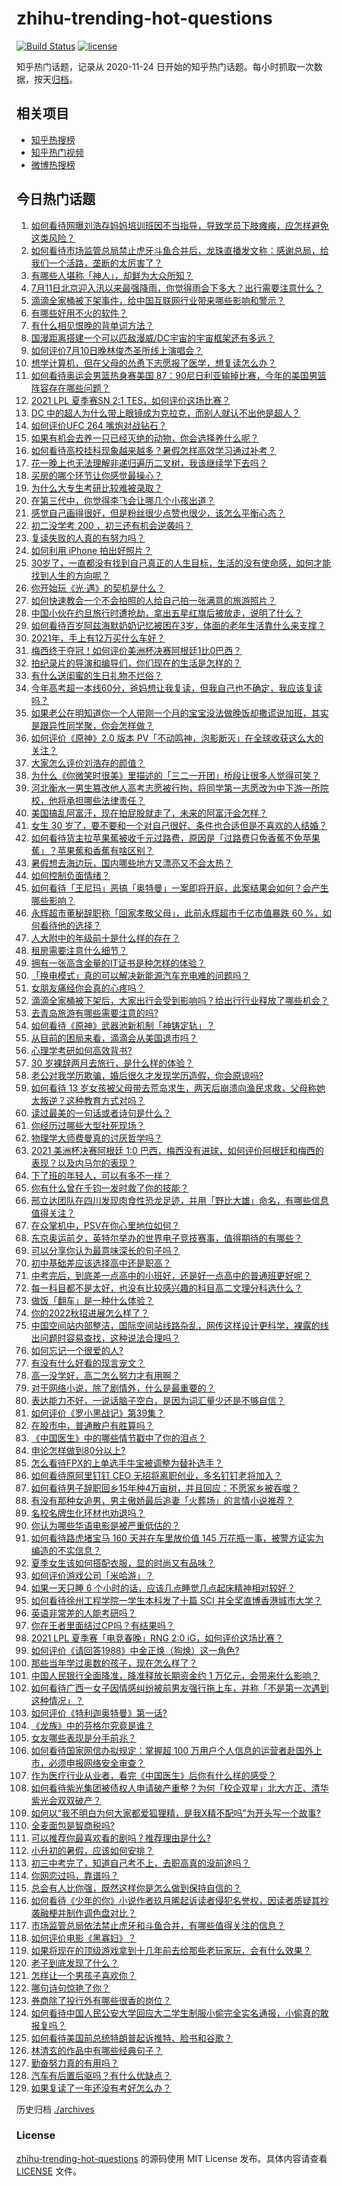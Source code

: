 # zhihu-trending-hot-questions

[![Build Status](https://github.com/justjavac/zhihu-trending-hot-questions/workflows/ci/badge.svg?branch=master)](https://github.com/justjavac/zhihu-trending-hot-questions/actions)
[![license](https://img.shields.io/github/license/justjavac/zhihu-trending-hot-questions)](https://github.com/justjavac/zhihu-trending-hot-questions/blob/master/LICENSE)

知乎热门话题，记录从 2020-11-24 日开始的知乎热门话题。每小时抓取一次数据，按天[归档](./archives)。

## 相关项目

- [知乎热搜榜](https://github.com/justjavac/zhihu-trending-top-search)
- [知乎热门视频](https://github.com/justjavac/zhihu-trending-hot-video)
- [微博热搜榜](https://github.com/justjavac/weibo-trending-hot-search)

## 今日热门话题

<!-- BEGIN -->
<!-- 最后更新时间 Sun Jul 11 2021 23:01:37 GMT+0800 (China Standard Time) -->

1. [如何看待网曝刘浩存妈妈培训班因不当指导，导致学员下肢瘫痪，应怎样避免这类风险？](https://www.zhihu.com/question/471509047)
2. [如何看待市场监管总局禁止虎牙斗鱼合并后，龙珠直播发文称：感谢总局，给我们一个活路，垄断的太厉害了？](https://www.zhihu.com/question/471401960)
3. [有哪些人堪称「神人」，却鲜为大众所知？](https://www.zhihu.com/question/39408533)
4. [7月11日北京迎入汛以来最强降雨，你觉得雨会下多大？出行需要注意什么？](https://www.zhihu.com/question/471533010)
5. [滴滴全家桶被下架事件，给中国互联网行业带来哪些影响和警示？](https://www.zhihu.com/question/471242804)
6. [有哪些好用不火的软件？](https://www.zhihu.com/question/310110592)
7. [有什么相见恨晚的背单词方法？](https://www.zhihu.com/question/48040579)
8. [国漫距离搭建一个可以匹敌漫威/DC宇宙的宇宙框架还有多远？](https://www.zhihu.com/question/470496281)
9. [如何评价7月10日晚林俊杰圣所线上演唱会？](https://www.zhihu.com/question/471435723)
10. [想学计算机，但在父母的怂恿下志愿报了医学，想复读怎么办？](https://www.zhihu.com/question/470621971)
11. [如何看待奥运会男篮热身赛美国
    87：90尼日利亚输掉比赛，今年的美国男篮阵容存在哪些问题？](https://www.zhihu.com/question/471503895)
12. [2021 LPL 夏季赛SN 2:1 TES，如何评价这场比赛？](https://www.zhihu.com/question/471568606)
13. [DC 中的超人为什么带上眼镜成为克拉克，而别人就认不出他是超人？](https://www.zhihu.com/question/470959218)
14. [如何评价UFC 264 嘴炮对战钻石？](https://www.zhihu.com/question/471526401)
15. [如果有机会去养一只已经灭绝的动物，你会选择养什么呢？](https://www.zhihu.com/question/408285096)
16. [如何看待高校挂科现象越来越多？暑假怎样高效学习通过补考？](https://www.zhihu.com/question/471551123)
17. [花一晚上也无法理解非递归遍历二叉树，我该继续学下去吗？](https://www.zhihu.com/question/387295413)
18. [买房的哪个环节让你感觉最操心？](https://www.zhihu.com/question/470473641)
19. [为什么大专生考研比较难被录取？](https://www.zhihu.com/question/271013499)
20. [在第三代中，你觉得李飞会让哪几个小孩出道？](https://www.zhihu.com/question/469727398)
21. [感觉自己画得很好，但是粉丝很少点赞也很少，该怎么平衡心态？](https://www.zhihu.com/question/471412359)
22. [初二没学考 200 ，初三还有机会逆袭吗？](https://www.zhihu.com/question/469647742)
23. [复读失败的人真的有努力吗？](https://www.zhihu.com/question/468243821)
24. [如何利用 iPhone 拍出好照片？](https://www.zhihu.com/question/20746932)
25. [30岁了，一直都没有找到自己真正的人生目标，生活的没有使命感，如何才能找到人生的方向呢？](https://www.zhihu.com/question/19760164)
26. [你开始玩《光·遇》的契机是什么？](https://www.zhihu.com/question/466376863)
27. [如何快速教会一个不会拍照的人给自己拍一张满意的旅游照片？](https://www.zhihu.com/question/21683968)
28. [中国小伙在约旦旅行时遭抢劫，拿出五星红旗后被放走，说明了什么？](https://www.zhihu.com/question/471187170)
29. [如何看待百岁阿兹海默奶奶记忆被困在3岁，体面的老年生活靠什么来支撑？](https://www.zhihu.com/question/471164232)
30. [2021年，手上有12万买什么车好？](https://www.zhihu.com/question/453534204)
31. [梅西终于夺冠！如何评价美洲杯决赛阿根廷1比0巴西？](https://www.zhihu.com/question/471502194)
32. [拍纪录片的导演和编导们，你们现在的生活是怎样的？](https://www.zhihu.com/question/21367029)
33. [有什么送闺蜜的生日礼物不烂俗？](https://www.zhihu.com/question/310113748)
34. [今年高考超一本线60分，爸妈想让我复读，但我自己也不确定，我应该复读吗？](https://www.zhihu.com/question/470979430)
35. [如果老公在明知道你一个人带刚一个月的宝宝没法做晚饭却撒谎说加班，其实是跟异性同学聚，你会怎样做？](https://www.zhihu.com/question/470868422)
36. [如何评价《原神》2.0 版本
    PV「不动鸣神，泡影断灭」在全球收获这么大的关注？](https://www.zhihu.com/question/471289239)
37. [大家怎么评价刘浩存的颜值？](https://www.zhihu.com/question/415082238)
38. [为什么《你微笑时很美》里描述的「三二一开团」桥段让很多人觉得可笑？](https://www.zhihu.com/question/469079924)
39. [河北衡水一男生篡改他人高考志愿被行拘，将同学第一志愿改为中下游一所院校，他将承担哪些法律责任？](https://www.zhihu.com/question/471217744)
40. [美国搞乱阿富汗，现在拍屁股就走了，未来的阿富汗会怎样？](https://www.zhihu.com/question/470254637)
41. [女生 30
    岁了，要不要和一个对自己很好、条件也合适但是不喜欢的人结婚？](https://www.zhihu.com/question/463821091)
42. [如何看待货主拉苹果蕉被收千元过路费，原因是「过路费只免香蕉不免苹果蕉」？苹果蕉和香蕉有啥区别？](https://www.zhihu.com/question/471137088)
43. [暑假想去海边玩，国内哪些地方又漂亮又不会太热？](https://www.zhihu.com/question/464266147)
44. [如何控制负面情绪？](https://www.zhihu.com/question/20082759)
45. [如何看待「王尼玛」恶搞「奥特曼」一案即将开庭，此案结果会如何？会产生哪些影响？](https://www.zhihu.com/question/471109088)
46. [永辉超市董秘辞职称「回家孝敬父母」，此前永辉超市千亿市值暴跌 60
    %，如何看待他的选择？](https://www.zhihu.com/question/470636516)
47. [人大附中的年级前十是什么样的存在？](https://www.zhihu.com/question/322801940)
48. [租房需要注意什么细节？](https://www.zhihu.com/question/273614571)
49. [拥有一张高含金量的IT证书是种怎样的体验？](https://www.zhihu.com/question/470628182)
50. [「换电模式」真的可以解决新能源汽车充电难的问题吗？](https://www.zhihu.com/question/452052665)
51. [女朋友痛经你会真的心疼吗？](https://www.zhihu.com/question/392000371)
52. [滴滴全家桶被下架后，大家出行会受到影响吗？给出行行业释放了哪些机会？](https://www.zhihu.com/question/471243027)
53. [去青岛旅游有哪些需要注意的吗?](https://www.zhihu.com/question/463940803)
54. [如何看待《原神》武器池新机制「神铸定轨」？](https://www.zhihu.com/question/471242389)
55. [从目前的困局来看，滴滴会从美国退市吗？](https://www.zhihu.com/question/470069077)
56. [心理学考研如何高效背书?](https://www.zhihu.com/question/367658708)
57. [30 岁裸辞两月去旅行，是什么样的体验？](https://www.zhihu.com/question/469997826)
58. [老公对我学历欺骗，婚后很久才发现学历造假，你会原谅吗?](https://www.zhihu.com/question/347657075)
59. [如何看待 13
    岁女孩被父母带去荒岛求生，两天后崩溃向渔民求救，父母称她太叛逆？这种教育方式对吗？](https://www.zhihu.com/question/471233105)
60. [读过最美的一句话或者诗句是什么？](https://www.zhihu.com/question/455795683)
61. [你经历过哪些大型社死现场？](https://www.zhihu.com/question/439032546)
62. [物理学大师费曼真的讨厌哲学吗？](https://www.zhihu.com/question/23202352)
63. [2021 美洲杯决赛阿根廷 1:0
    巴西，梅西没有进球，如何评价阿根廷和梅西的表现？以及内马尔的表现？](https://www.zhihu.com/question/471501767)
64. [下了班的年轻人，可以有多不一样？](https://www.zhihu.com/question/471089114)
65. [你有什么曾在千钧一发时救了你的技能？](https://www.zhihu.com/question/60715942)
66. [邢立达团队在四川发现肉食性恐龙足迹，并用「野比大雄」命名，有哪些信息值得关注？](https://www.zhihu.com/question/470470078)
67. [在众掌机中，PSV在你心里地位如何？](https://www.zhihu.com/question/471086899)
68. [东京奥运前夕，英特尔举办的世界电子竞技赛事，值得期待的有哪些？](https://www.zhihu.com/question/471064617)
69. [可以分享你认为最意味深长的句子吗？](https://www.zhihu.com/question/455777176)
70. [初中基础差应该选择高中还是职高？](https://www.zhihu.com/question/470991038)
71. [中考完后，到底差一点高中的小班好，还是好一点高中的普通班更好呢？](https://www.zhihu.com/question/469575580)
72. [每一科目都不是太好，也没有比较感兴趣的科目高二文理分科选什么？](https://www.zhihu.com/question/468020385)
73. [做饭「翻车」是一种什么体验？](https://www.zhihu.com/question/470377393)
74. [你的2022秋招进展怎么样了？](https://www.zhihu.com/question/351714717)
75. [中国空间站内部整洁，国际空间站线路杂乱，网传这样设计更科学，裸露的线出问题时容易查找，这种说法合理吗？](https://www.zhihu.com/question/471342963)
76. [如何忘记一个很爱的人?](https://www.zhihu.com/question/463974363)
77. [有没有什么好看的现言宠文？](https://www.zhihu.com/question/296896817)
78. [高一没学好，高二怎么努力才有用啊？](https://www.zhihu.com/question/469064233)
79. [对于网络小说，除了剧情外，什么是最重要的？](https://www.zhihu.com/question/471258652)
80. [表达能力不好，一说话脑子空白，是因为词汇量少还是不够自信？](https://www.zhihu.com/question/442551957)
81. [如何评价《罗小黑战记》第39集？](https://www.zhihu.com/question/471096080)
82. [在股市中，普通散户有胜算吗？](https://www.zhihu.com/question/462749796)
83. [《中国医生》中的哪些情节戳中了你的泪点？](https://www.zhihu.com/question/469045633)
84. [申论怎样做到80分以上?](https://www.zhihu.com/question/319949752)
85. [怎么看待FPX的上单选手牛宝被调整为替补选手？](https://www.zhihu.com/question/471058719)
86. [如何看待原阿里钉钉 CEO 无招将离职创业，多名钉钉老将加入？](https://www.zhihu.com/question/471179922)
87. [如何看待男子辞职回乡15年种4万亩树，并且回应：不愿家乡被吞噬？](https://www.zhihu.com/question/471104371)
88. [有没有那种女追男，男主傲娇最后追妻「火葬场」的言情小说推荐？](https://www.zhihu.com/question/319718396)
89. [名校名牌生化环材也劝退吗？](https://www.zhihu.com/question/401708377)
90. [你认为哪些华语电影是被严重低估的？](https://www.zhihu.com/question/20826845)
91. [如何看待路虎堵宝马 160 天并在车里放价值 145
    万花瓶一事，被警方证实为编造的不实信息？](https://www.zhihu.com/question/471180914)
92. [夏季女生该如何搭配衣服，显的时尚又有品味？](https://www.zhihu.com/question/23828047)
93. [如何评价游戏公司「米哈游」？](https://www.zhihu.com/question/340486479)
94. [如果一天只睡 6 个小时的话，应该几点睡觉几点起床精神相对较好？](https://www.zhihu.com/question/311297911)
95. [如何看待徐州工程学院一学生本科发了十篇 SCI
    并全奖直博香港城市大学？](https://www.zhihu.com/question/470726101)
96. [英语非常差的人能考研吗？](https://www.zhihu.com/question/318807239)
97. [你在王者里面结过CP吗？有结果吗？](https://www.zhihu.com/question/470353786)
98. [2021 LPL 夏季赛「电竞春晚」RNG 2:0
    iG，如何评价这场比赛？](https://www.zhihu.com/question/471400409)
99. [如何评价《请回答1988》中金正焕（狗焕）这一角色?](https://www.zhihu.com/question/41217427)
100. [那些当年学过奥数的孩子，现在怎么样了？](https://www.zhihu.com/question/370029426)
101. [中国人民银行全面降准，降准释放长期资金约 1
     万亿元，会带来什么影响？](https://www.zhihu.com/question/471181275)
102. [如何看待广西一女子因情感纠纷被前男友强行拖上车，并称「不是第一次遇到这种情况」？](https://www.zhihu.com/question/471250926)
103. [如何评价《特利迦奥特曼》第一话?](https://www.zhihu.com/question/471283489)
104. [《龙族》中的芬格尔究竟是谁？](https://www.zhihu.com/question/376618363)
105. [女友哪些表现是分手前兆？](https://www.zhihu.com/question/22048640)
106. [如何看待国家网信办拟规定：掌握超 100
     万用户个人信息的运营者赴国外上市，必须申报网络安全审查？](https://www.zhihu.com/question/471329744)
107. [作为医疗行业从业者，看完《中国医生》后你有什么样的感受？](https://www.zhihu.com/question/470653790)
108. [如何看待紫光集团被债权人申请破产重整？为何「校企双星」北大方正、清华紫光会双双破产？](https://www.zhihu.com/question/471196965)
109. [如何以“我不明白为何大家都爱狐狸精，是我X精不配吗”为开头写一个故事?](https://www.zhihu.com/question/443816329)
110. [全麦面包是智商税吗?](https://www.zhihu.com/question/416804902)
111. [可以推荐你最喜欢看的剧吗？推荐理由是什么?](https://www.zhihu.com/question/464331236)
112. [小升初的暑假，应该如何安排？](https://www.zhihu.com/question/327830878)
113. [初三中考完了，知道自己考不上，去职高真的没前途吗？](https://www.zhihu.com/question/466996886)
114. [你网恋过吗，靠谱吗？](https://www.zhihu.com/question/421752142)
115. [总会有人比你强，既然这样你是怎么做到保持自信的？](https://www.zhihu.com/question/471063677)
116. [如何看待《少年的你》小说作者玖月晞起诉读者侵犯名誉权，因读者质疑其抄袭融梗并制作调色盘对比？](https://www.zhihu.com/question/471263769)
117. [市场监管总局依法禁止虎牙和斗鱼合并，有哪些值得关注的信息？](https://www.zhihu.com/question/471300814)
118. [如何评价电影《黑寡妇》？](https://www.zhihu.com/question/276793168)
119. [如果将现在的顶级游戏拿到十几年前去给那些老玩家玩，会有什么效果？](https://www.zhihu.com/question/35597444)
120. [老子到底发现了什么？](https://www.zhihu.com/question/313095458)
121. [怎样让一个男孩子喜欢你？](https://www.zhihu.com/question/22305818)
122. [哪句诗句惊艳了你？](https://www.zhihu.com/question/460710906)
123. [券商除了投行外有哪些很香的岗位？](https://www.zhihu.com/question/468335924)
124. [如何看待中国人民公安大学回应大二学生制服小偷完全实名通报，小偷真的敢报复吗？](https://www.zhihu.com/question/470651207)
125. [如何看待美国前总统特朗普起诉推特、脸书和谷歌？](https://www.zhihu.com/question/470829116)
126. [林清玄的作品中有哪些经典句子？](https://www.zhihu.com/question/382660986)
127. [勤奋努力真的有用吗？](https://www.zhihu.com/question/464060264)
128. [汽车有后置后驱吗？有什么优缺点？](https://www.zhihu.com/question/451373523)
129. [如果复读了一年还没有考好怎么办？](https://www.zhihu.com/question/467981639)

<!-- END -->

历史归档 [./archives](./archives)

### License

[zhihu-trending-hot-questions](https://github.com/justjavac/zhihu-trending-hot-questions)
的源码使用 MIT License 发布。具体内容请查看 [LICENSE](./LICENSE) 文件。
